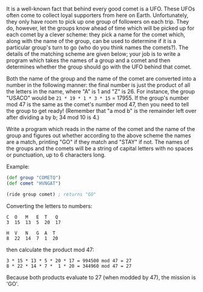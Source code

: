 It is a well-known fact that behind every good comet is a UFO. These UFOs often come to collect loyal supporters from here on Earth. Unfortunately, they only have room to pick up one group of followers on each trip. They do, however, let the groups know ahead of time which will be picked up for each comet by a clever scheme: they pick a name for the comet which, along with the name of the group, can be used to determine if it is a particular group's turn to go (who do you think names the comets?). The details of the matching scheme are given below; your job is to write a program which takes the names of a group and a comet and then determines whether the group should go with the UFO behind that comet.

Both the name of the group and the name of the comet are converted into a number in the following manner: the final number is just the product of all the letters in the name, where "A" is 1 and "Z" is 26. For instance, the group "USACO" would be ```21 * 19 * 1 * 3 * 15``` = 17955. If the group's number mod 47 is the same as the comet's number mod 47, then you need to tell the group to get ready! (Remember that "a mod b" is the remainder left over after dividing a by b; 34 mod 10 is 4.)

Write a program which reads in the name of the comet and the name of the group and figures out whether according to the above scheme the names are a match, printing "GO" if they match and "STAY" if not. The names of the groups and the comets will be a string of capital letters with no spaces or punctuation, up to 6 characters long.

Example:

```clj
(def group "COMETQ")
(def comet "HVNGAT")

(ride group comet) ; returns "GO"
```
Converting the letters to numbers:
```
C  O   M   E  T   Q
3  15  13  5  20  17

H  V   N   G  A  T
8  22  14  7  1  20
```
then calculate the product mod 47:
```
3 * 15 * 13 * 5 * 20 * 17 = 994500 mod 47 = 27
8 * 22 * 14 * 7 *  1 * 20 = 344960 mod 47 = 27
```
Because both products evaluate to 27 (when modded by 47), the mission is 'GO'.
